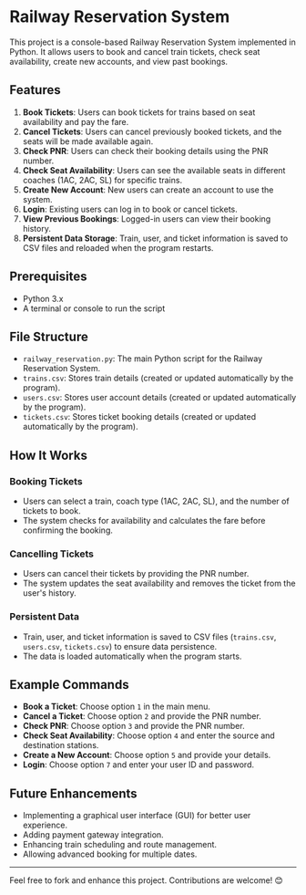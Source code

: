 # Railway Reservation System

This project is a console-based Railway Reservation System implemented in Python. It allows users to book and cancel train tickets, check seat availability, create new accounts, and view past bookings.

## Features

1. **Book Tickets**: Users can book tickets for trains based on seat availability and pay the fare.
2. **Cancel Tickets**: Users can cancel previously booked tickets, and the seats will be made available again.
3. **Check PNR**: Users can check their booking details using the PNR number.
4. **Check Seat Availability**: Users can see the available seats in different coaches (1AC, 2AC, SL) for specific trains.
5. **Create New Account**: New users can create an account to use the system.
6. **Login**: Existing users can log in to book or cancel tickets.
7. **View Previous Bookings**: Logged-in users can view their booking history.
8. **Persistent Data Storage**: Train, user, and ticket information is saved to CSV files and reloaded when the program restarts.

## Prerequisites

- Python 3.x
- A terminal or console to run the script


## File Structure

- `railway_reservation.py`: The main Python script for the Railway Reservation System.
- `trains.csv`: Stores train details (created or updated automatically by the program).
- `users.csv`: Stores user account details (created or updated automatically by the program).
- `tickets.csv`: Stores ticket booking details (created or updated automatically by the program).

## How It Works

### Booking Tickets
- Users can select a train, coach type (1AC, 2AC, SL), and the number of tickets to book.
- The system checks for availability and calculates the fare before confirming the booking.

### Cancelling Tickets
- Users can cancel their tickets by providing the PNR number.
- The system updates the seat availability and removes the ticket from the user's history.

### Persistent Data
- Train, user, and ticket information is saved to CSV files (`trains.csv`, `users.csv`, `tickets.csv`) to ensure data persistence.
- The data is loaded automatically when the program starts.

## Example Commands

- **Book a Ticket**: Choose option `1` in the main menu.
- **Cancel a Ticket**: Choose option `2` and provide the PNR number.
- **Check PNR**: Choose option `3` and provide the PNR number.
- **Check Seat Availability**: Choose option `4` and enter the source and destination stations.
- **Create a New Account**: Choose option `5` and provide your details.
- **Login**: Choose option `7` and enter your user ID and password.

## Future Enhancements

- Implementing a graphical user interface (GUI) for better user experience.
- Adding payment gateway integration.
- Enhancing train scheduling and route management.
- Allowing advanced booking for multiple dates.

---
Feel free to fork and enhance this project. Contributions are welcome! 😊
